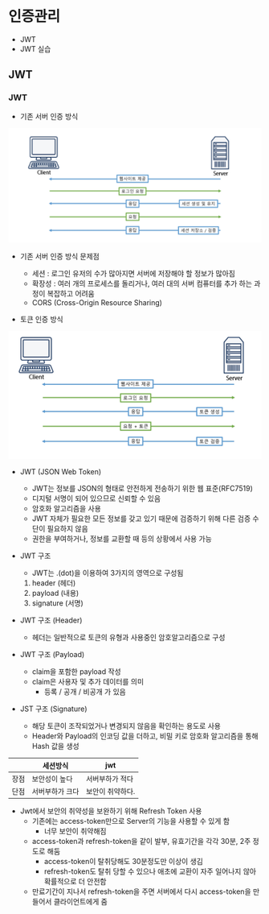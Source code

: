 # 인증관리
- JWT
- JWT 실습
## JWT
### JWT
- 기존 서버 인증 방식

![image](./image/servercheck.PNG)

- 기존 서버 인증 방식 문제점
    - 세션 : 로그인 유저의 수가 많아지면 서버에 저장해야 할 정보가 많아짐
    - 확장성 : 여러 개의 프로세스를 돌리거나, 여러 대의 서버 컴퓨터를 추가 하는 과정이 복잡하고 어려움
    - CORS (Cross-Origin Resource Sharing)

- 토큰 인증 방식

![image](./image/tokencheck.PNG)

- JWT (JSON Web Token)
    - JWT는 정보를 JSON의 형태로 안전하게 전송하기 위한 웹 표준(RFC7519)
    - 디지털 서명이 되어 있으므로 신뢰할 수 있음
    - 암호화 알고리즘을 사용
    - JWT 자체가 필요한 모든 정보를 갖고 있기 때문에 검증하기 위해 다른 검증 수단이 필요하지 않음
    - 권한을 부여하거나, 정보를 교환할 때 등의 상황에서 사용 가능

- JWT 구조
    - JWT는 .(dot)을 이용하여 3가지의 영역으로 구성됨
    1. header (헤더)
    2. payload (내용)
    3. signature (서명)
- JWT 구조 (Header)
    - 헤더는 일반적으로 토큰의 유형과 사용중인 암호알고리즘으로 구성
- JWT 구조 (Payload)
    - claim을 포함한 payload 작성
    - claim은 사용자 및 추가 데이터를 의미
        - 등록 / 공개 / 비공개 가 있음
- JST 구조 (Signature)
    - 해당 토큰이 조작되었거나 변경되지 않음을 확인하는 용도로 사용
    - Header와 Payload의 인코딩 값을 더하고, 비밀 키로 암호화 알고리즘을 통해 Hash 값을 생성

||세션방식|jwt|
|---|---|---|
|장점|보안성이 높다|서버부하가 적다|
|단점|서버부하가 크다|보안이 취약하다.|

- Jwt에서 보안의 취약성을 보완하기 위해 Refresh Token 사용
    - 기존에는 access-token만으로 Server의 기능을 사용할 수 있게 함
        - 너무 보안이 취약해짐
    - access-token과 refresh-token을 같이 발부, 유효기간을 각각 30분, 2주 정도로 해둠 
        - access-token이 탈취당해도 30분정도만 이상이 생김
        - refresh-token도 탈취 당할 수 있으나 애초에 교환이 자주 일어나지 않아 확률적으로 더 안전함
    - 만료기간이 지나서 refresh-token을 주면 서버에서 다시 access-token을 만들어서 클라이언트에게 줌

